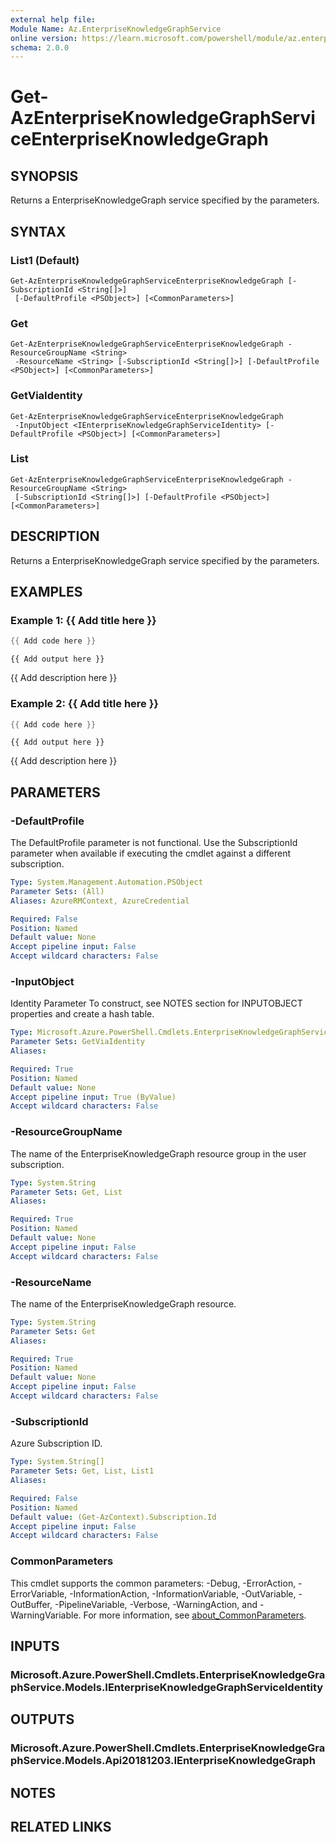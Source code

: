 ```yaml
---
external help file:
Module Name: Az.EnterpriseKnowledgeGraphService
online version: https://learn.microsoft.com/powershell/module/az.enterpriseknowledgegraphservice/get-azenterpriseknowledgegraphserviceenterpriseknowledgegraph
schema: 2.0.0
---
```


# Get-AzEnterpriseKnowledgeGraphServiceEnterpriseKnowledgeGraph

## SYNOPSIS
Returns a EnterpriseKnowledgeGraph service specified by the parameters.

## SYNTAX

### List1 (Default)
```
Get-AzEnterpriseKnowledgeGraphServiceEnterpriseKnowledgeGraph [-SubscriptionId <String[]>]
 [-DefaultProfile <PSObject>] [<CommonParameters>]
```

### Get
```
Get-AzEnterpriseKnowledgeGraphServiceEnterpriseKnowledgeGraph -ResourceGroupName <String>
 -ResourceName <String> [-SubscriptionId <String[]>] [-DefaultProfile <PSObject>] [<CommonParameters>]
```

### GetViaIdentity
```
Get-AzEnterpriseKnowledgeGraphServiceEnterpriseKnowledgeGraph
 -InputObject <IEnterpriseKnowledgeGraphServiceIdentity> [-DefaultProfile <PSObject>] [<CommonParameters>]
```

### List
```
Get-AzEnterpriseKnowledgeGraphServiceEnterpriseKnowledgeGraph -ResourceGroupName <String>
 [-SubscriptionId <String[]>] [-DefaultProfile <PSObject>] [<CommonParameters>]
```

## DESCRIPTION
Returns a EnterpriseKnowledgeGraph service specified by the parameters.

## EXAMPLES

### Example 1: {{ Add title here }}
```powershell
{{ Add code here }}
```

```output
{{ Add output here }}
```

{{ Add description here }}

### Example 2: {{ Add title here }}
```powershell
{{ Add code here }}
```

```output
{{ Add output here }}
```

{{ Add description here }}

## PARAMETERS

### -DefaultProfile
The DefaultProfile parameter is not functional.
Use the SubscriptionId parameter when available if executing the cmdlet against a different subscription.

```yaml
Type: System.Management.Automation.PSObject
Parameter Sets: (All)
Aliases: AzureRMContext, AzureCredential

Required: False
Position: Named
Default value: None
Accept pipeline input: False
Accept wildcard characters: False
```

### -InputObject
Identity Parameter
To construct, see NOTES section for INPUTOBJECT properties and create a hash table.

```yaml
Type: Microsoft.Azure.PowerShell.Cmdlets.EnterpriseKnowledgeGraphService.Models.IEnterpriseKnowledgeGraphServiceIdentity
Parameter Sets: GetViaIdentity
Aliases:

Required: True
Position: Named
Default value: None
Accept pipeline input: True (ByValue)
Accept wildcard characters: False
```

### -ResourceGroupName
The name of the EnterpriseKnowledgeGraph resource group in the user subscription.

```yaml
Type: System.String
Parameter Sets: Get, List
Aliases:

Required: True
Position: Named
Default value: None
Accept pipeline input: False
Accept wildcard characters: False
```

### -ResourceName
The name of the EnterpriseKnowledgeGraph resource.

```yaml
Type: System.String
Parameter Sets: Get
Aliases:

Required: True
Position: Named
Default value: None
Accept pipeline input: False
Accept wildcard characters: False
```

### -SubscriptionId
Azure Subscription ID.

```yaml
Type: System.String[]
Parameter Sets: Get, List, List1
Aliases:

Required: False
Position: Named
Default value: (Get-AzContext).Subscription.Id
Accept pipeline input: False
Accept wildcard characters: False
```

### CommonParameters
This cmdlet supports the common parameters: -Debug, -ErrorAction, -ErrorVariable, -InformationAction, -InformationVariable, -OutVariable, -OutBuffer, -PipelineVariable, -Verbose, -WarningAction, and -WarningVariable. For more information, see [about_CommonParameters](http://go.microsoft.com/fwlink/?LinkID=113216).

## INPUTS

### Microsoft.Azure.PowerShell.Cmdlets.EnterpriseKnowledgeGraphService.Models.IEnterpriseKnowledgeGraphServiceIdentity

## OUTPUTS

### Microsoft.Azure.PowerShell.Cmdlets.EnterpriseKnowledgeGraphService.Models.Api20181203.IEnterpriseKnowledgeGraph

## NOTES

## RELATED LINKS

